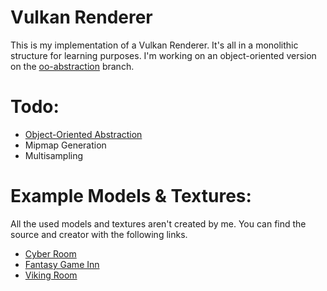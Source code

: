 # Vulkan Renderer

This is my implementation of a Vulkan Renderer. It's all in a monolithic structure for learning purposes. I'm working on
an object-oriented version on the [oo-abstraction]() branch.

# Todo:

* [Object-Oriented Abstraction]()
* Mipmap Generation
* Multisampling

# Example Models & Textures:

All the used models and textures aren't created by me. You can find the source and creator with the following links.

* [Cyber Room](https://skfb.ly/6Zy9R)
* [Fantasy Game Inn](https://skfb.ly/JDD6)
* [Viking Room](https://skfb.ly/VAKF)
